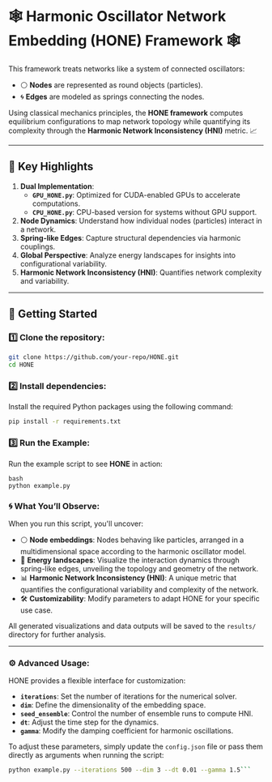 # 🕸️ **Harmonic Oscillator Network Embedding (HONE)** Framework 🕸️

This framework treats networks like a system of connected oscillators:
- ⚪ **Nodes** are represented as round objects (particles).
- 🌀 **Edges** are modeled as springs connecting the nodes.

Using classical mechanics principles, the **HONE framework** computes equilibrium configurations to map network topology while quantifying its complexity through the **Harmonic Network Inconsistency (HNI)** metric. 📈

---

## 🌟 **Key Highlights**
1. **Dual Implementation**:
   - **`GPU_HONE.py`**: Optimized for CUDA-enabled GPUs to accelerate computations.
   - **`CPU_HONE.py`**: CPU-based version for systems without GPU support.
2. **Node Dynamics**: Understand how individual nodes (particles) interact in a network.
3. **Spring-like Edges**: Capture structural dependencies via harmonic couplings.
4. **Global Perspective**: Analyze energy landscapes for insights into configurational variability.
5. **Harmonic Network Inconsistency (HNI)**: Quantifies network complexity and variability.


---

## 🚀 **Getting Started**
### 1️⃣ Clone the repository:
   ```bash
   git clone https://github.com/your-repo/HONE.git
   cd HONE
```
### 2️⃣ Install dependencies:
Install the required Python packages using the following command:

  ```bash
  pip install -r requirements.txt
```
### 3️⃣ Run the Example:
Run the example script to see **HONE** in action:
```
bash
python example.py
```
### 🌀 What You’ll Observe:

When you run this script, you'll uncover:

- ⚪ **Node embeddings**: Nodes behaving like particles, arranged in a multidimensional space according to the harmonic oscillator model.
- 🌊 **Energy landscapes**: Visualize the interaction dynamics through spring-like edges, unveiling the topology and geometry of the network.
- 📊 **Harmonic Network Inconsistency (HNI)**: A unique metric that quantifies the configurational variability and complexity of the network.
- 🛠️ **Customizability**: Modify parameters to adapt HONE for your specific use case.

All generated visualizations and data outputs will be saved to the `results/` directory for further analysis.

---

### ⚙️ Advanced Usage:

HONE provides a flexible interface for customization:

- **`iterations`**: Set the number of iterations for the numerical solver.
- **`dim`**: Define the dimensionality of the embedding space.
- **`seed_ensemble`**: Control the number of ensemble runs to compute HNI.
- **`dt`**: Adjust the time step for the dynamics.
- **`gamma`**: Modify the damping coefficient for harmonic oscillations.

To adjust these parameters, simply update the `config.json` file or pass them directly as arguments when running the script:

```bash
python example.py --iterations 500 --dim 3 --dt 0.01 --gamma 1.5```
```

